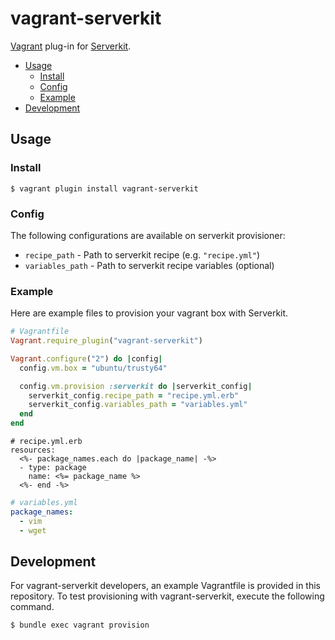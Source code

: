 # vagrant-serverkit
[Vagrant](https://github.com/mitchellh/vagrant) plug-in for [Serverkit](https://github.com/r7kamura/serverkit).

- [Usage](#usage)
  - [Install](#install)
  - [Config](#config)
  - [Example](#example)
- [Development](#development)

## Usage
### Install
```
$ vagrant plugin install vagrant-serverkit
```

### Config
The following configurations are available on serverkit provisioner:

- `recipe_path` - Path to serverkit recipe (e.g. `"recipe.yml"`)
- `variables_path` - Path to serverkit recipe variables (optional)

### Example
Here are example files to provision your vagrant box with Serverkit.

```rb
# Vagrantfile
Vagrant.require_plugin("vagrant-serverkit")

Vagrant.configure("2") do |config|
  config.vm.box = "ubuntu/trusty64"

  config.vm.provision :serverkit do |serverkit_config|
    serverkit_config.recipe_path = "recipe.yml.erb"
    serverkit_config.variables_path = "variables.yml"
  end
end
```

```erb
# recipe.yml.erb
resources:
  <%- package_names.each do |package_name| -%>
  - type: package
    name: <%= package_name %>
  <%- end -%>
```

```yaml
# variables.yml
package_names:
  - vim
  - wget
```

## Development
For vagrant-serverkit developers, an example Vagrantfile is provided in this repository.
To test provisioning with vagrant-serverkit, execute the following command.

```
$ bundle exec vagrant provision
```
